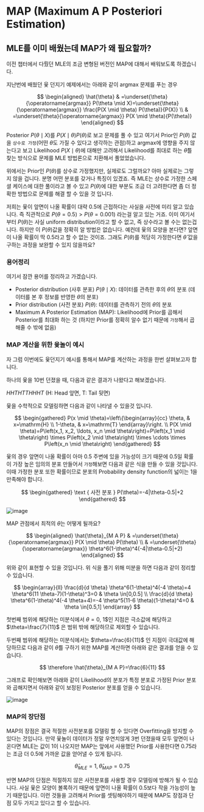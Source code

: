 # MAP (Maximum A P Posteriori Estimation)
## MLE를 이미 배웠는데 MAP가 왜 필요할까?
이전 챕터에서 다뤘던 MLE의 조금 변형된 버전인 MAP에 대해서 배워보도록 하겠습니다. 

지난번에 배웠던 윷 던지기 예제에서는 아래와 같이 argmax 문제를 푸는 경우

$$
\begin{aligned}
\hat{\theta} & =\underset{\theta}{\operatorname{argmax}} P(\theta \mid X)=\underset{\theta}{\operatorname{argmax}} \frac{P(X \mid \theta) P(\theta)}{P(X)} \\
& =\underset{\theta}{\operatorname{argmax}} P(X \mid \theta){P(\theta)} 
\end{aligned}
$$

Posterior $P(\theta \mid X)$를 $P(X \mid \theta){P(\theta)}$로 보고 문제를 풀 수 있고 여기서 Prior인 $P(\theta)$ 값을 `상수로 가정`(어떤 $\theta$도 가질 수 있다고 생각하는 관점)하고 argmax에 영향을 주지 않는다고 보고 Likelihood $P(X \mid \theta)$에 대해만 고려해서 Likelihood를 최대로 하는 $\hat{\theta}$를 찾는 방식으로 문제를 MLE  방법론으로 치환해서 풀었었습니다.

위에서는 Prior인 $P(\theta)$를 상수로 가정했지만, 실제로도 그럴까요? 아마 실제로는 그렇지 않을 겁니다. 분명 어떤 분포를 갖거나 특징이 있겠죠. 즉 MLE는 상수로 가정한 스페셜 케이스에 대한 풀이라고 볼 수 있고 $P(\theta)$에 대한 부분도 조금 더 고려한다면 좀 더 정확한 방법으로 문제를 해결 할 수 있을 것 입니다.

저희는 윷이 앞면이 나올 확률이 대략 0.5에 근접하다는 사실을 사전에 미리 알고 있습니다. 즉 직관적으로 $P(\theta = 0.5) > P(\theta = 0.001)$ 라는걸 알고 있는 거죠. 이미 여기서부터 $P(\theta)$는 사실 uniform distribution이라고 할 수 없고, 즉 상수라고 볼 수는 없는겁니다. 하지만 이 $P(\theta)$값을 정확히 알 방법은 없습니다. 예컨데 윷의 모양을 본다면? 앞면이 나올 확률이 딱 0.5라고 할 수 없는 것이죠. 그래도 $P(\theta)$를 적당히 가정한다면 $\hat{\theta}$ 값을 구하는 과정을 보완할 수 있지 않을까요?

### 용어정리
여기서 잠깐 용어를 정리하고 가겠습니다.
- Posterior distribution (사후 분포) $P(\theta \mid X)$: 데이터를 관측한 후의 $\theta$의 분포 (데이터를 본 후 정보를 반영한 ${\theta}$의 분포)
- Prior distribution (사전 분포) $P(\theta)$: 데이터를 관측하기 전의 $\theta$의 분포
- Maximum A Posterior Estimation (MAP): Likelihood에 Prior를 곱해서 Posterior를 최대화 하는 것 (하지만 Prior를 정확히 알수 없기 때문에 `가정`해서 곱해줄 수 밖에 없음)

### MAP 계산을 위한 윷놀이 예시
자 그럼 이번에도 윷던지기 예시를 통해서 MAP를 계산하는 과정을 한번 살펴보고자 합니다.  

하나의 윷을 10번 던졌을 때, 다음과 같은 결과가 나왔다고 해보겠습니다.

$HHTHTTHHHT$ (H: Head 앞면, T: Tail 뒷면)

윷을 수학적으로 모델링하면 다음과 같이 나타낼 수 있을것 입니다.

$$
\begin{gathered}
P(x \mid \theta)=\left\{\begin{array}{cc}
\theta, & x=\mathrm{H} \\
1-\theta, & x=\mathrm{T}
\end{array}\right. \\
P(X \mid \theta)=P\left(x_1, x_2, \ldots, x_n \mid \theta\right)=P\left(x_1 \mid \theta\right) \times P\left(x_2 \mid \theta\right) \times \cdots \times P\left(x_n \mid \theta\right) 
\end{gathered}
$$

윷의 경우 앞면이 나올 확률이 아마 0.5 주변에 있을 가능성이 크기 때문에 0.5일 확률이 가장 높은 임의의 분포 만들어서 `가정`해보면 다음과 같은 식을 만들 수 있을 것입니다. 이때 가정한 분포 또한 확률이므로 분포의 Probability density function의 넓이는 1을 만족해야 합니다.

$$
\begin{gathered}
\text { 사전 분포 } P(\theta)=-4|\theta-0.5|+2
\end{gathered}
$$

![image](https://user-images.githubusercontent.com/7252598/229012700-59bc5fa9-a805-4e7a-a5ba-4227906193e8.png)

MAP 관점에서 최적의 $\theta$는 어떻게 될까요?

$$
\begin{aligned}
\hat{\theta}_{M A P} & =\underset{\theta}{\operatorname{argmax}} P(X \mid \theta) P(\theta) \\
& =\underset{\theta}{\operatorname{argmax}} \theta^6(1-\theta)^4(-4|\theta-0.5|+2)
\end{aligned}
$$

위와 같이 표현할 수 있을 것입니다. 위 식을 풀기 위해 미분을 하면 다음과 같이 정리할 수 있습니다.

$$
\begin{array}{ll}
\frac{d}{d \theta} \theta^6(1-\theta)^4(-4 \theta)=4 \theta^6(11 \theta-7)(1-\theta)^3=0 & \theta \in[0,0.5] \\
\frac{d}{d \theta} \theta^6(1-\theta)^4(-4 \theta+4)=-4 \theta^5(11-6 \theta)(1-\theta)^4=0 & \theta \in[0.5,1]
\end{array}
$$

첫번째 범위에 해당하는 미분식에서 $\theta=0$, 1$인 지점은 극소값에 해당하고 $\theta=\frac{7}{11}$ 은 범위 밖에 해당하므로 제외할 수 있습니다. 

두번째 범위에 해당하는 미분식에서는 $\theta=\frac{6}{11}$ 인 지점이 극대값에 해당하므로 다음과 같이 $\hat{\theta}$를 구하기 위한 MAP를 계산하면 아래와 같은 결과를 얻을 수 있습니다.

$$
\therefore \hat{\theta}_{M A P}=\frac{6}{11}
$$

그래프로 확인해보면 아래와 같이 Likelihood의 분포가 특정 분포로 가정된 Prior 분포와 곱해지면서 아래와 같이 보정된 Posterior 분포를 얻을 수 있습니다.

![image](https://user-images.githubusercontent.com/7252598/229033660-f38d9b19-2744-4d84-a448-a964772af4bf.png)

### MAP의 장단점
MAP의 장점은 결국 적절한 사전분포를 모델링 할 수 있다면 Overfitting을 방지할 수 있다는 것입니다. 만약 윷놀이 데이터가 정말 우연치않게 3번 던졌을때 모두 앞면이 나온다면 MLE는 값이 1이 나오지만 MAP는 앞에서 사용했던 Prior를 사용한다면 0.75라는 조금 더 0.5에 가까운 값을 얻어낼 수 있게 됩니다.

$$\hat{\theta}_{M L E}=1,  \hat{\theta}_{M A P}=0.75$$

반면 MAP의 단점은 적절하지 않은 사전분포를 사용할 경우 모델링에 방해가 될 수 있습니다. 사실 윷은 모양이 볼록하기 때문에 앞면이 나올 확률이 0.5보다 작을 가능성이 높기 때문입니다. 이런 것들을 고려해서 Prior를 셋팅해야하기 때문에 MAP도 장점과 단점 모두 가지고 있다고 할 수 있습니다.
